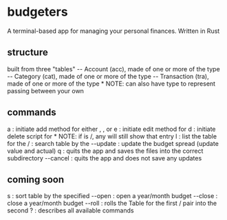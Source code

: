 # budgeters

A terminal-based app for managing your personal finances. Written in Rust

## structure

built from three "tables"
-- Account (acc), made of one or more of the <Account> type
-- Category (cat), made of one or more of the <Category> type
-- Transaction (tra), made of one or more of the <Transaction> type
    * NOTE: can also have <Transfer> type to represent passing between your own <Accounts>

## commands

a <type> : initiate add method for either <Account>, <Category>, or <Transaction>
e <type> : initiate edit method for <type>
d <type> : initiate delete script for <type>
    * NOTE: if <type> is <Account>/<Category>, any <Transaction> will still show that entry
l <type> : list the table for the <type>
/ <query> : search <Transaction> table by the <string>
--update : update the budget spread (update <Account> value and <Category> actual)
q : quits the app and saves the files into the correct subdirectory
--cancel : quits the app and does not save any updates

## coming soon
s <field> : sort <Transaction> table by the specified <field>
--open : open a year/month budget
--close : close a year/month budget
--roll <month> <year> <month> <year> : rolls the Table for the first <month>/<year> pair into the second
? : describes all available commands
